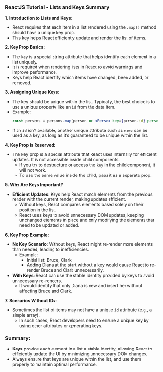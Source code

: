 ### **ReactJS Tutorial - Lists and Keys Summary**

**1. Introduction to Lists and Keys:**
- React requires that each item in a list rendered using the `.map()` method should have a unique key prop.
- This key helps React efficiently update and render the list of items.

**2. Key Prop Basics:**
- The `key` is a special string attribute that helps identify each element in a list uniquely.
- It is required when rendering lists in React to avoid warnings and improve performance.
- Keys help React identify which items have changed, been added, or removed.

**3. Assigning Unique Keys:**
- The key should be unique within the list. Typically, the best choice is to use a unique property like an `id` from the data item.
- Example:
  ```jsx
  const persons = persons.map(person => <Person key={person.id} person={person} />);
  ```
- If an `id` isn't available, another unique attribute such as `name` can be used as a key, as long as it’s guaranteed to be unique within the list.

**4. Key Prop is Reserved:**
- The key prop is a special attribute that React uses internally for efficient updates. It is not accessible inside child components.
  - If you try to destructure or access the `key` in the child component, it will not work.
  - To use the same value inside the child, pass it as a separate prop.

**5. Why Are Keys Important?**
- **Efficient Updates**: Keys help React match elements from the previous render with the current render, making updates efficient.
  - Without keys, React compares elements based solely on their position in the list.
  - React uses keys to avoid unnecessary DOM updates, keeping unchanged elements in place and only modifying the elements that need to be updated or added.

**6. Key Prop Example:**
- **No Key Scenario**: Without keys, React might re-render more elements than needed, leading to inefficiencies.
  - Example:
    - Initial list: Bruce, Clark.
    - Adding Diana at the start without a key would cause React to re-render Bruce and Clark unnecessarily.
- **With Keys**: React can use the stable identity provided by keys to avoid unnecessary re-renders.
  - It would identify that only Diana is new and insert her without affecting Bruce and Clark.

**7. Scenarios Without IDs:**
- Sometimes the list of items may not have a unique `id` attribute (e.g., a simple array).
  - In such cases, React developers need to ensure a unique key by using other attributes or generating keys.

### **Summary:**
- **Keys** provide each element in a list a stable identity, allowing React to efficiently update the UI by minimizing unnecessary DOM changes.
- Always ensure that keys are unique within the list, and use them properly to maintain optimal performance.
